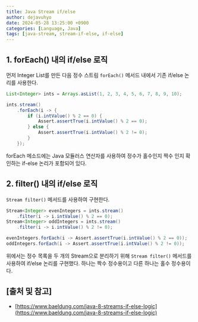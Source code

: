 ```yaml
---
title: Java Stream if/else
author: dejavuhyo
date: 2024-05-28 13:25:00 +0900
categories: [Language, Java]
tags: [java-stream, stream-if-else, if-else]
---
```


## 1. forEach() 내의 if/else 로직
먼저 Integer List를 만든 다음 정수 스트림 `forEach()` 메서드 내에서 기존 if/else 논리를 사용한다.

```java
List<Integer> ints = Arrays.asList(1, 2, 3, 4, 5, 6, 7, 8, 9, 10);

ints.stream()
    .forEach(i -> {
        if (i.intValue() % 2 == 0) {
            Assert.assertTrue(i.intValue() % 2 == 0);
        } else {
            Assert.assertTrue(i.intValue() % 2 != 0);
        }
    });
```

forEach 메소드에는 Java 모듈러스 연산자를 사용하여 정수가 홀수인지 짝수 인지 확인하는 if-else 논리가 포함되어 있다.

## 2. filter() 내의 if/else 로직
`Stream filter()` 메서드를 사용하여 구현한다.

```java
Stream<Integer> evenIntegers = ints.stream()
    .filter(i -> i.intValue() % 2 == 0);
Stream<Integer> oddIntegers = ints.stream()
    .filter(i -> i.intValue() % 2 != 0);

evenIntegers.forEach(i -> Assert.assertTrue(i.intValue() % 2 == 0));
oddIntegers.forEach(i -> Assert.assertTrue(i.intValue() % 2 != 0));
```

위에서는 정수 목록을 두 개의 Stream으로 분리하기 위해 `Stream filter()` 메서드를 사용하여 if/else 논리를 구현했다. 하나는 짝수 정수용이고 다른 하나는 홀수 정수용이다.

## [출처 및 참고]
* [https://www.baeldung.com/java-8-streams-if-else-logic](https://www.baeldung.com/java-8-streams-if-else-logic)

